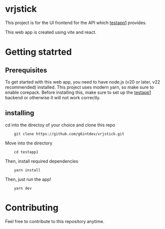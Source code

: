 # vrjstick

This project is for the UI frontend for the API which [testapp1](https://github.com/g6intdev/testapp1) provides. 

This web app is created using vite and react. 

# Getting statrted

## Prerequisites

To get started with this web app, you need to have node.js (v20 or later, v22 recommended) installed. This project uses modern yarn, so make sure to enable corepack. Before installing this, make sure to set up the [testapp1](https://github.com/g6intdev/testapp1) backend or otherwise it will not work correctly. 

## installing

cd into the directoy of your choice and clone this repo

        git clone https://github.com/g6intdev/vrjstick.git

Move into the directory

        cd testapp1

Then, install required dependencies

        yarn install

Then, just run the app!

        yarn dev

# Contributing

Feel free to contribute to this repository anytime. 